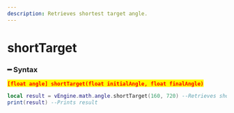 ```yaml
---
description: Retrieves shortest target angle.
---
```


# shortTarget

### ━ Syntax

<mark style="color:red;">**`[float angle] shortTarget(float initialAngle, float finalAngle)`**</mark>

```lua
local result = vEngine.math.angle.shortTarget(160, 720) --Retrieves shortest target rotation angle
print(result) --Prints result
```
